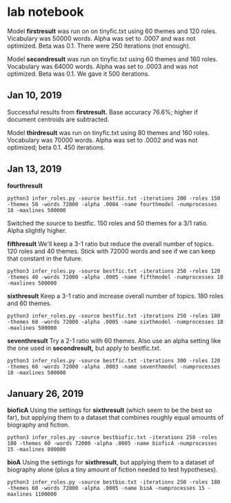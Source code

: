 lab notebook
=============

Model **firstresult** was run on on tinyfic.txt using 60 themes and 120 roles. Vicabulary was 50000 words. Alpha was set to .0007 and was not optimized. Beta was 0.1. There were 250 iterations (not enough).

Model **secondresult** was run on tinyfic.txt using 60 themes and 160 roles. Vocabulary was 64000 words. Alpha was set to .0003 and was not optimized. Beta was 0.1. We gave it 500 iterations.

Jan 10, 2019
------------
Successful results from **firstresult.** Base accuracy 76.6%; higher if document centroids are subtracted.

Model **thirdresult** was run on tinyfic.txt using 80 themes and 160 roles. Vocabulary was 70000 words. Alpha was set to .0002 and was not optimized; beta 0.1. 450 iterations.

Jan 13, 2019
------------

**fourthresult**

    python3 infer_roles.py -source bestfic.txt -iterations 200 -roles 150 -themes 50 -words 72000 -alpha .0004 -name fourthmodel -numprocesses 18 -maxlines 500000

Switched the source to bestfic. 150 roles and 50 themes for a 3/1 ratio. Alpha slightly higher.

**fifthresult**
We'll keep a 3-1 ratio but reduce the overall number of topics. 120 roles and 40 themes. Stick with 72000 words and see if we can keep that constant in the future.

    python3 infer_roles.py -source bestfic.txt -iterations 250 -roles 120 -themes 40 -words 72000 -alpha .0005 -name fifthmodel -numprocesses 18 -maxlines 500000

**sixthresult**
Keep a 3-1 ratio and increase overall number of topics. 180 roles and 60 themes.

    python3 infer_roles.py -source bestfic.txt -iterations 250 -roles 180 -themes 60 -words 72000 -alpha .0005 -name sixthmodel -numprocesses 18 -maxlines 500000

**seventhresult**
Try a 2-1 ratio with 60 themes. Also use an alpha setting like the one used in **secondresult,** but apply to bestfic.txt.

    python3 infer_roles.py -source bestfic.txt -iterations 300 -roles 120 -themes 60 -words 72000 -alpha .0003 -name seventhmodel -numprocesses 18 -maxlines 500000

January 26, 2019
----------------

**bioficA**
Using the settings for **sixthresult** (which seem to be the best so far), but applying them to a dataset that combines roughly equal amounts of biography and fiction.

    python3 infer_roles.py -source bestbiofic.txt -iterations 250 -roles 180 -themes 60 -words 72000 -alpha .0005 -name bioficA -numprocesses 15 -maxlines 800000

**bioA**
Using the settings for **sixthresult**, but applying them to a dataset of biography alone (plus a tiny amount of fiction needed to test hypotheses).

    python3 infer_roles.py -source bestbio.txt -iterations 250 -roles 180 -themes 60 -words 72000 -alpha .0005 -name bioA -numprocesses 15 -maxlines 1100000
